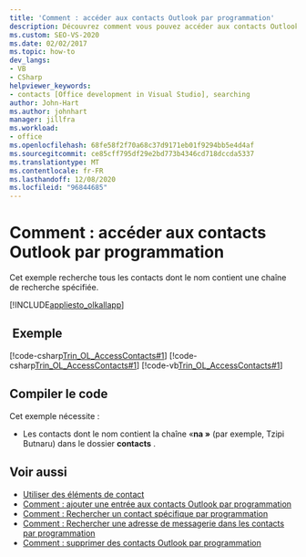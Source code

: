 ```yaml
---
title: 'Comment : accéder aux contacts Outlook par programmation'
description: Découvrez comment vous pouvez accéder aux contacts Outlook par programmation. Cet exemple recherche tous les contacts dont le nom contient une chaîne de recherche spécifiée.
ms.custom: SEO-VS-2020
ms.date: 02/02/2017
ms.topic: how-to
dev_langs:
- VB
- CSharp
helpviewer_keywords:
- contacts [Office development in Visual Studio], searching
author: John-Hart
ms.author: johnhart
manager: jillfra
ms.workload:
- office
ms.openlocfilehash: 68fe58f2f70a68c37d9171eb01f9294bb5e4d4af
ms.sourcegitcommit: ce85cff795df29e2bd773b4346cd718dccda5337
ms.translationtype: MT
ms.contentlocale: fr-FR
ms.lasthandoff: 12/08/2020
ms.locfileid: "96844685"
---
```

# <a name="how-to-programmatically-access-outlook-contacts"></a>Comment : accéder aux contacts Outlook par programmation
  Cet exemple recherche tous les contacts dont le nom contient une chaîne de recherche spécifiée.

 [!INCLUDE[appliesto_olkallapp](../vsto/includes/appliesto-olkallapp-md.md)]

## <a name="example"></a> Exemple
 [!code-csharp[Trin_OL_AccessContacts#1](../vsto/codesnippet/CSharp/Trin_OL_AccessContacts.trin_ol_accesscontacts/thisaddin.cs#1)]
 [!code-csharp[Trin_OL_AccessContacts#1](../vsto/codesnippet/CSharp/Trin_OL_AccessContacts.trin_ol_accesscontacts/thisaddin.cs#1)]
 [!code-vb[Trin_OL_AccessContacts#1](../vsto/codesnippet/VisualBasic/Trin_OL_AccessContacts/thisaddin.vb#1)]

## <a name="compile-the-code"></a>Compiler le code
 Cet exemple nécessite :

- Les contacts dont le nom contient la chaîne «**na »** (par exemple, Tzipi Butnaru) dans le dossier **contacts** .

## <a name="see-also"></a>Voir aussi
- [Utiliser des éléments de contact](../vsto/working-with-contact-items.md)
- [Comment : ajouter une entrée aux contacts Outlook par programmation](../vsto/how-to-programmatically-add-an-entry-to-outlook-contacts.md)
- [Comment : Rechercher un contact spécifique par programmation](../vsto/how-to-programmatically-search-for-a-specific-contact.md)
- [Comment : Rechercher une adresse de messagerie dans les contacts par programmation](../vsto/how-to-programmatically-search-for-an-e-mail-address-in-contacts.md)
- [Comment : supprimer des contacts Outlook par programmation](../vsto/how-to-programmatically-delete-outlook-contacts.md)
